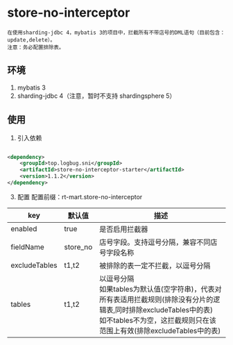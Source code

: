 # store-no-interceptor

    在使用sharding-jdbc 4，mybatis 3的项目中，拦截所有不带店号的DML语句（目前包含：update,delete）。
    注意：务必配置排除表。

## 环境

1. mybatis 3
2. sharding-jdbc 4（注意，暂时不支持 shardingsphere 5）

## 使用

1. 引入依赖

```xml

<dependency>
    <groupId>top.logbug.sni</groupId>
    <artifactId>store-no-interceptor-starter</artifactId>
    <version>1.1.2</version>
</dependency>
```

3. 配置
    配置前缀：rt-mart.store-no-interceptor

| key           | 默认值      | 描述                                                                                                                            |
|---------------|----------|-------------------------------------------------------------------------------------------------------------------------------|
| enabled       | true     | 是否启用拦截器                                                                                                                       |
| fieldName     | store_no | 店号字段。支持逗号分隔，兼容不同店号字段名称                                                                                                        |
| excludeTables | t1,t2    | 被排除的表一定不拦截，以逗号分隔                                                                                                              |
| tables        | t1,t2    | 以逗号分隔 <br> 如果tables为默认值(空字符串)，代表对所有表适用拦截规则(排除没有分片的逻辑表,同时排除excludeTables中的表)<br> 如不tables不为空，这拦截规则只在该范围上有效(排除excludeTables中的表) |

